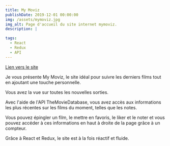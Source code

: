 ```yaml
---
title: My Moviz
publishDate: 2019-12-01 00:00:00
img: /assets/mymoviz.jpg
img_alt: Page d'accueil du site internet mymoviz.
description: |

tags:
  - React
  - Redux
  - API
---
```


<a href="https://mymoviz-frontend-one.vercel.app">Lien vers le site</a>


Je vous présente My Moviz, le site idéal pour suivre les derniers films tout en ajoutant une touche personnelle.

Vous avez la vue sur toutes les nouvelles sorties.

Avec l'aide de l'API TheMovieDatabase, vous avez accès aux informations les plus récentes sur les films du moment, telles que les notes.

Vous pouvez épingler un film, le mettre en favoris, le liker et le noter et vous pouvez accéder à ces informations en haut à droite de la page grâce à un compteur.

Grâce à React et Redux, le site est à la fois réactif et fluide.